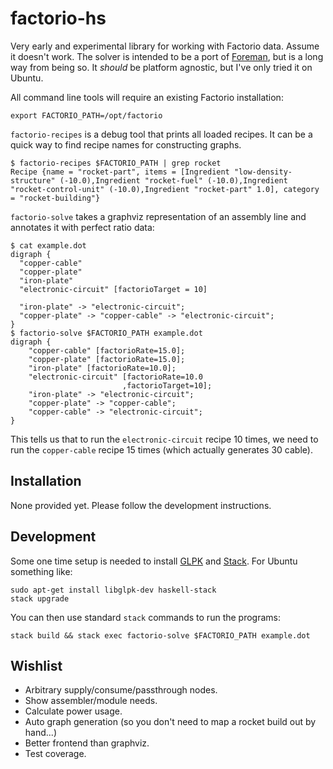 # factorio-hs

Very early and experimental library for working with Factorio data. Assume it
doesn't work. The solver is intended to be a port of
[Foreman](https://bitbucket.org/Nicksaurus/foreman), but is a long way from
being so. It _should_ be platform agnostic, but I've only tried it on Ubuntu.

All command line tools will require an existing Factorio installation:

    export FACTORIO_PATH=/opt/factorio

`factorio-recipes` is a debug tool that prints all loaded recipes. It can
be a quick way to find recipe names for constructing graphs.

    $ factorio-recipes $FACTORIO_PATH | grep rocket
    Recipe {name = "rocket-part", items = [Ingredient "low-density-structure" (-10.0),Ingredient "rocket-fuel" (-10.0),Ingredient "rocket-control-unit" (-10.0),Ingredient "rocket-part" 1.0], category = "rocket-building"}

`factorio-solve` takes a graphviz representation of an assembly line and
annotates it with perfect ratio data:

    $ cat example.dot
    digraph {
      "copper-cable"
      "copper-plate"
      "iron-plate"
      "electronic-circuit" [factorioTarget = 10]

      "iron-plate" -> "electronic-circuit";
      "copper-plate" -> "copper-cable" -> "electronic-circuit";
    }
    $ factorio-solve $FACTORIO_PATH example.dot
    digraph {
        "copper-cable" [factorioRate=15.0];
        "copper-plate" [factorioRate=15.0];
        "iron-plate" [factorioRate=10.0];
        "electronic-circuit" [factorioRate=10.0
                             ,factorioTarget=10];
        "iron-plate" -> "electronic-circuit";
        "copper-plate" -> "copper-cable";
        "copper-cable" -> "electronic-circuit";
    }

This tells us that to run the `electronic-circuit` recipe 10 times, we need to
run the `copper-cable` recipe 15 times (which actually generates 30 cable).

## Installation

None provided yet. Please follow the development instructions.

## Development

Some one time setup is needed to install [GLPK](https://www.gnu.org/software/glpk/) and [Stack](https://docs.haskellstack.org). For Ubuntu something like:

    sudo apt-get install libglpk-dev haskell-stack
    stack upgrade

You can then use standard `stack` commands to run the programs:

    stack build && stack exec factorio-solve $FACTORIO_PATH example.dot

## Wishlist

* Arbitrary supply/consume/passthrough nodes.
* Show assembler/module needs.
* Calculate power usage.
* Auto graph generation (so you don't need to map a rocket build out by hand...)
* Better frontend than graphviz.
* Test coverage.
